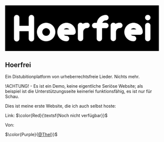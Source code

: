 
![Logo](https://github.com/Thel-V/website-eye-v2/blob/main/src/main/resources/static/pictures/logo.png)


## Hoerfrei

Ein Distubitionplatform von urheberrechtsfreie Lieder. Nichts mehr.

!ACHTUNG! - Es ist ein Demo, keine eigentliche Seriöse Website; als beispiel ist die Unterstützungsseite keinerlei funktionsfähig, es ist nur für Schau.

Dies ist meine erste Website, die ich auch selbst hoste:

Link: $\color{Red}{\textsf{Noch nicht verfügbar}}$



Von: 

$\color{Purple}{[@Thel](https://www.github.com/Thel-V)}}$